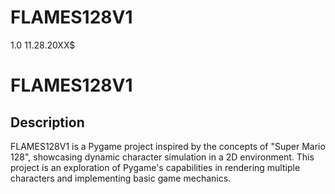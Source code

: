 # FLAMES128V1
1.0 11.28.20XX$
# FLAMES128V1

## Description
FLAMES128V1 is a Pygame project inspired by the concepts of "Super Mario 128", showcasing dynamic character simulation in a 2D environment. This project is an exploration of Pygame's capabilities in rendering multiple characters and implementing basic game mechanics.
 

